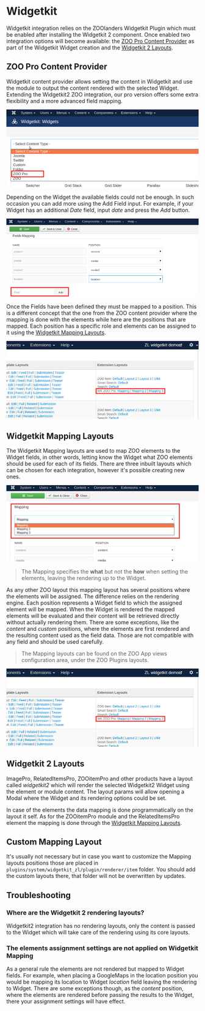 # Widgetkit

Widgetkit integration relies on the ZOOlanders Widgetkit Plugin which must be enabled after installing the Widgetkit 2 component. Once enabled two integration options will become available: the [ZOO Pro Content Provider](#zoo-pro-content-provider) as part of the Widgetkit Widget creation and the [Widgetkit 2 Layouts](#widgetkit-2-layouts).

## ZOO Pro Content Provider

Widgetkit content provider allows setting the content in Widgetkit and use the module to output the content rendered with the selected Widget. Extending the Widgetkit2 ZOO integration, our pro version offers some extra flexibility and a more advanced field mapping.

![ZOO Pro Content Provider](./assets/widgetkit/zoopro-content-provider.png)

Depending on the Widget the available fields could not be enough. In such occasion you can add more using the Add Field input. For example, if your Widget has an additional _Date_ field, input _date_ and press the _Add_ button.

![Add custom field](./assets/widgetkit/add-custom-field.png)

Once the Fields have been defined they must be mapped to a position. This is a different concept that the one from the ZOO content provider where the mapping is done with the elements while here are the positions that are mapped. Each position has a specific role and elements can be assigned to it using the [Widgetkit Mapping Layouts](#widgetkit-mapping-layouts).

![Mapping Layouts](./assets/widgetkit/mapping-layouts.png)

## Widgetkit Mapping Layouts

The Widgetkit Mapping layouts are used to map ZOO elements to the Widget fields, in other words, letting know the Widget what ZOO elements should be used for each of its fields. There are three inbuilt layouts which can be chosen for each integration, however it's possible creating new ones.

![Select Mapping Layout](./assets/widgetkit/select-mapping-layout.png)

> The Mapping specifies the **what** but not the **how** when setting the elements, leaving the rendering up to the Widget.

As any other ZOO layout this mapping layout has several positions where the elements will be assigned. The difference relies on the rendering engine. Each position represents a Widget field to which the assigned element will be mapped. When the Widget is rendered the mapped elements will be evaluated and their content will be retrieved directly without actually rendering them. There are some exceptions, like the *content* and _custom_ positions, where the elements are first rendered and the resulting content used as the field data. Those are not compatible with any field and should be used carefully.

> The Mapping layouts can be found on the ZOO App views configuration area, under the ZOO Plugins layouts.

![Mapping Layouts](./assets/widgetkit/mapping-layouts.png)

## Widgetkit 2 Layouts

ImagePro, RelatedItemsPro, ZOOitemPro and other products have a layout called _widgetkit2_ which will render the selected Widgetkit2 Widget using the element or module content. The layout params will allow opening a Modal where the Widget and its rendering options could be set.

In case of the elements the data mapping is done programmatically on the layout it self. As for the ZOOitemPro module and the RelatedItemsPro element the mapping is done through the [Widgetkit Mapping Layouts](#widgetkit-mapping-layouts).

## Custom Mapping Layout

It's usually not necessary but in case you want to customize the Mapping layouts positions those are placed in `plugins/system/widgetkit_zl/plugin/renderer/item` folder. You should add the custom layouts there, that folder will not be overwritten by updates.

## Troubleshooting

### Where are the Widgetkit 2 rendering layouts?

Widgetkit2 integration has no rendering layouts, only the content is passed to the Widget which will take care of the rendering using its core layouts.

### The elements assignment settings are not applied on Widgetkit Mapping

As a general rule the elements are not rendered but mapped to Widget fields. For example, when placing a GoogleMaps in the location position you would be mapping its location to Widget _location_ field leaving the rendering to Widget. There are some exceptions though, as the _content_ position, where the elements are rendered before passing the results to the Widget, there your assignment settings will have effect.
